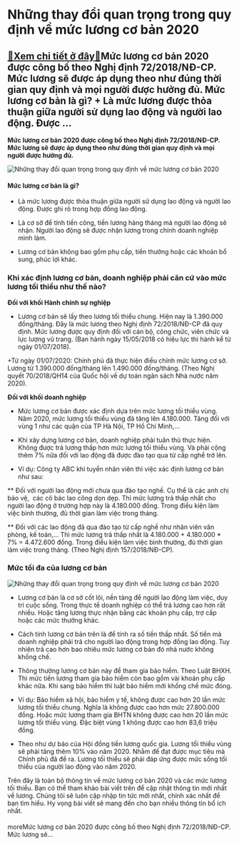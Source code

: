 Những thay đổi quan trọng trong quy định về mức lương cơ bản 2020
=================================================================

[:gift:Xem chi tiết ở đây:gift:](https://hddtvn.com/nhung-thay-doi-quan-trong-trong-quy-dinh-ve-muc-luong-co-ban-2020/)Mức lương cơ bản 2020 được công bố theo Nghị định 72/2018/NĐ-CP. Mức lương sẽ được áp dụng theo như đúng thời gian quy định và mọi người được hưởng đủ. Mức lương cơ bản là gì? + Là mức lương được thỏa thuận giữa người sử dụng lao động và người lao động. Được …
--------------------------------------------------------------------------------------------------------------------------------------------------------------------------------------------------------------------------------------------------------------------

**Mức lương cơ bản 2020 được công bố theo Nghị định 72/2018/NĐ-CP. Mức lương sẽ được áp dụng theo như đúng thời gian quy định và mọi người được hưởng đủ.**


![Những thay đổi quan trọng trong quy định về mức lương cơ bản 2020](https://hddtvn.com/wp-content/uploads/2021/01/tien_luong_nzoy.jpg "Những thay đổi quan trọng trong quy định về mức lương cơ bản 2020")


#### **Mức lương cơ bản là gì?**


+ Là mức lương được thỏa thuận giữa người sử dụng lao động và người lao động. Được ghi rõ trong hợp đồng lao động.


+ Là cơ sở để tính tiền công, tiền lương hàng tháng mà người lao động sẽ nhận. Người lao động sẽ được nhận lương trong chính doanh nghiệp mình làm.


+ Lương cơ bản không bao gồm phụ cấp, tiền thưởng hoặc các khoản bổ sung, phúc lợi khác.


### **Khi xác định lương cơ bản, doanh nghiệp phải căn cứ vào mức lương tối thiểu như thế nào?**


**Đối với khối Hành chính sự nghiệp**


+ Lương cơ bản sẽ lấy theo lương tối thiểu chung. Hiện nay là 1.390.000 đồng/tháng. Đây là mức lương theo Nghị định 72/2018/NĐ-CP đã quy định. Mức lương được quy định đối với cán bộ, công chức, viên chức và lực lượng vũ trang. (Ban hành ngày 15/05/2018 có hiệu lực thi hành kể từ ngày 01/07/2018).


+Từ ngày 01/07/2020: Chính phủ đã thực hiện điều chỉnh mức lương cơ sở. Lương từ 1.390.000 đồng/tháng lên 1.490.000 đồng/tháng. (Theo Nghị quyết 70/2018/QH14 của Quốc hội về dự toán ngân sách Nhà nước năm 2020).


**Đối với khối doanh nghiệp**


+ Mức lương cơ bản được xác định dựa trên mức lương tối thiểu vùng. Năm 2020, mức lương tối thiểu vùng đã tăng lên 4.180.000. Tăng đối với vùng 1 như các quận của TP Hà Nội, TP Hồ Chí Minh,…


+ Khi xây dựng lương cơ bản, doanh nghiệp phải tuân thủ thực hiện. Không được trả lương thấp hơn mức lương tối thiểu vùng. Và phải cộng thêm 7% nữa đối với lao động đã được đào tạo qua từ cấp nghề trở lên.


+ Ví dụ: Công ty ABC khi tuyển nhân viên thì việc xác định lương cơ bản như sau:


** Đối với người lao động mới chưa qua đào tạo nghề. Cụ thể là các anh chị bảo vệ,  các cô bác lao công dọn dẹp. Thì mức lương trả thấp nhất cho người lao động ở trường hợp này là 4.180.000 đồng. Trong điều kiện làm việc bình thường, đủ thời gian làm việc trong tháng.


** Đối với các lao động đã qua đào tạo từ cấp nghề như nhân viên văn phòng, kế toán,… Thì mức lương trả thấp nhất là 4.180.000 + 4.180.000 * 7% = 4.472.600 đồng. Trong điều kiện làm việc bình thường, đủ thời gian làm việc trong tháng. (Theo Nghị định 157/2018/NĐ-CP).


### Mức tối đa của lương cơ bản


![Những thay đổi quan trọng trong quy định về mức lương cơ bản 2020](https://hddtvn.com/wp-content/uploads/2021/01/17_VMEM.jpg "Những thay đổi quan trọng trong quy định về mức lương cơ bản 2020")




* Lương cơ bản là cơ sở cốt lõi, nền tảng để người lao động làm việc, duy trì cuộc sống. Trong thực tế doanh nghiệp có thể trả lương cao hơn rất nhiều. Hoặc tăng lương thực nhận bằng các khoản phụ cấp, trợ cấp hoặc các mức thưởng khác.

* Cách tính lương cơ bản trên là để tính ra số tiền thấp nhất. Số tiền mà doanh nghiệp phải trả cho người lao động trong hợp đồng lao động. Tuy nhiên trả cao hơn bao nhiêu mức lương cơ bản đó nhà nước không khống chế.

* Thông thường lương cơ bản này để tham gia bảo hiểm. Theo Luật BHXH. Thì mức tiền lương tham gia bảo hiểm còn bao gồm vài khoản phụ cấp khác nữa. Khi sang bảo hiểm thì luật bảo hiểm mới khống chế mức đóng.

* Ví dụ: Bảo hiểm xã hội, bảo hiểm y tế, không được cao hơn 20 lần mức lương tối thiểu chung. Nghĩa là không được cao hơn mức 27.800.000 đồng. Hoặc mức lương tham gia BHTN không được cao hơn 20 lần mức lương tối thiểu vùng. Đặc biệt vùng 1 không được cao hơn 83,6 triệu đồng.

* Theo như dự báo của Hội đồng tiền lương quốc gia. Lương tối thiểu vùng sẽ phải tăng thêm 10% vào năm 2020. Nhằm để đạt được mục tiêu mà Chính phủ đã đề ra. Lương tối thiểu sẽ phải đáp ứng được mức sống tối thiểu của người lao động vào năm 2020.



Trên đây là toàn bộ thông tin về mức lương cơ bản 2020 và các mức lương tối thiểu. Bạn có thể tham khảo bài viết trên để cập nhật thông tin mới nhất về lương. Chúng tôi sẽ luôn cập nhập tin tức mới nhất, chính xác nhất để bạn tìm hiểu. Hy vọng bài viết sẽ mang đến cho bạn nhiều thông tin bổ ích nhất.


#### 


moreMức lương cơ bản 2020 được công bố theo Nghị định 72/2018/NĐ-CP. Mức lương sẽ…

